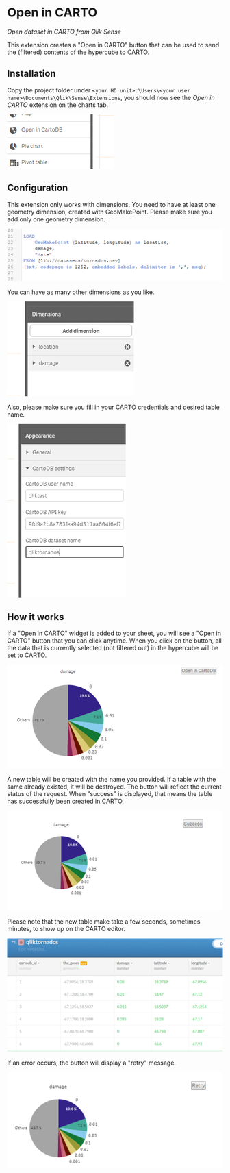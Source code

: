 # Open in CARTO

_Open dataset in CARTO from Qlik Sense_

This extension creates a "Open in CARTO" button that can be used to send the (filtered) contents of the hypercube to CARTO.

## Installation

Copy the project folder under `<your HD unit>:\Users\<your user name>\Documents\Qlik\Sense\Extensions`, you should now see the _Open in CARTO_ extension on the charts tab.

![Charts tab](img/charts.png)

## Configuration

This extension only works with dimensions. You need to have at least one geometry dimension, created with GeoMakePoint. Please make sure you add only one geometry dimension.

![Charts tab](img/load.png)

You can have as many other dimensions as you like.

![Charts tab](img/dimensions.png)

Also, please make sure you fill in your CARTO credentials and desired table name.

![Charts tab](img/credentials.png)

## How it works

If a "Open in CARTO" widget is added to your sheet, you will see a "Open in CARTO" button that you can click anytime. When you click on the button, all the data that is currently selected (not filtered out) in the hypercube will be set to CARTO.

![Charts tab](img/button.png)

A new table will be created with the name you provided. If a table with the same already existed, it will be destroyed. The button will reflect the current status of the request. When "success" is displayed, that means the table has successfully been created in CARTO.

![Charts tab](img/success.png)

Please note that the new table make take a few seconds, sometimes minutes, to show up on the CARTO editor.

![Charts tab](img/qliktornados.png)

If an error occurs, the button will display a "retry" message.

![Charts tab](img/retry.png)
